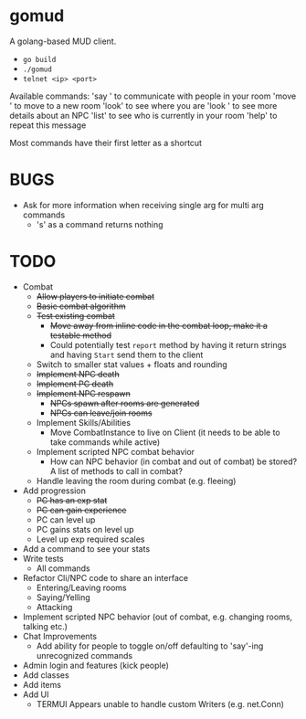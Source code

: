 # gomud

A golang-based MUD client.
* `go build`
* `./gomud`
* `telnet <ip> <port>`

Available commands:
'say <message>' to communicate with people in your room
'move <exit key>' to move to a new room
'look' to see where you are
'look <npc name>' to see more details about an NPC
'list' to see who is currently in your room
'help' to repeat this message

Most commands have their first letter as a shortcut

# BUGS

* Ask for more information when receiving single arg for multi arg commands
  * 's' as a command returns nothing

# TODO

* Combat
  * ~~Allow players to initiate combat~~
  * ~~Basic combat algorithm~~
  * ~~Test existing combat~~
    * ~~Move away from inline code in the combat loop, make it a testable method~~
    * Could potentially test `report` method by having it return strings and having `Start` send them to the client
  * Switch to smaller stat values + floats and rounding
  * ~~Implement NPC death~~
  * ~~Implement PC death~~
  * ~~Implement NPC respawn~~
    * ~~NPCs spawn after rooms are generated~~
    * ~~NPCs can leave/join rooms~~
  * Implement Skills/Abilities
    * Move CombatInstance to live on Client (it needs to be able to take commands while active)
  * Implement scripted NPC combat behavior
    * How can NPC behavior (in combat and out of combat) be stored? A list of methods to call in combat?
  * Handle leaving the room during combat (e.g. fleeing)
* Add progression
  * ~~PC has an exp stat~~
  * ~~PC can gain experience~~
  * PC can level up
  * PC gains stats on level up
  * Level up exp required scales
* Add a command to see your stats
* Write tests
  * All commands
* Refactor Cli/NPC code to share an interface
  * Entering/Leaving rooms
  * Saying/Yelling
  * Attacking
* Implement scripted NPC behavior (out of combat, e.g. changing rooms, talking etc.)
* Chat Improvements
  * Add ability for people to toggle on/off defaulting to 'say'-ing unrecognized commands
* Admin login and features (kick people)
* Add classes
* Add items
* Add UI
  * TERMUI Appears unable to handle custom Writers (e.g. net.Conn)
